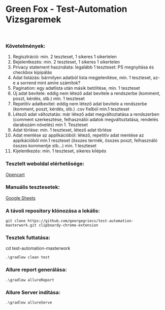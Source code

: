 
# Green Fox - Test-Automation Vizsgaremek
<br />

### Követelmények:

1. Regisztráció: min. 2 teszteset, 1 sikeres 1 sikertelen
2. Bejelentkezés: min. 2 teszteset, 1 sikeres 1 sikertelen
3. Privacy statement használata: legalább 1 teszteset: PS megnyitása és checkbox kipipálás
4. Adat listázás: bármilyen adatból lista megjelenítése, min. 1 teszteset, az-e a sorrend mint amire számítok?
5. Pagination: egy adatlista után másik betöltése, min. 1 teszteset
6. Új adat bevitele: eddig nem létező adat bevitele a rendszerbe (komment, poszt, kérdés, stb.) min. 1 teszteset
7. Repetitív adatbevitel: eddig nem létező adat bevitele a rendszerbe (komment, poszt, kérdés, stb.) .csv fielból min.1
teszteset
8. Létező adat változtatás: már létező adat megváltoztatása a rendszerben (comment szerkesztése, felhasználói
adatok megváltoztatása, rendelés darabszám növelés) min 1. Teszteset
9. Adat törlése: min. 1 teszteset, létező adat törlése
10. Adat mentése az applikációból: létező, repetitív adat mentése az appikációból min.1 reszteset (összes termék,
összes poszt, felhasználó összes kommentje stb...) min. 1 teszteset
11. Kijelentkezés: min. 1 teszteset, sikeres kilépés


### Tesztelt weboldal elérhetősége: 

[Opencart](http://test-automation-shop2.greenfox.academy/)

### Manuális tesztesetek:

[Google Sheets](https://docs.google.com/spreadsheets/d/1Lg9EH8voRupx4iNbNSBBjEG75eUIgl3t/edit?usp=sharing&ouid=100619899740904833217&rtpof=true&sd=true)

### A távoli repository klónozása a lokális:

```
git clone https://github.com/georgegriecs/test-automation-masterwork.git clipboardy-chrome-extension
```

### Tesztek futtatása:

cd test-automation-masterwork

`.\gradlew clean test`

### Allure report generálása:

`.\gradlew allureReport`
<br />

### Allure Server indítása:

`.\gradlew allureServe`

